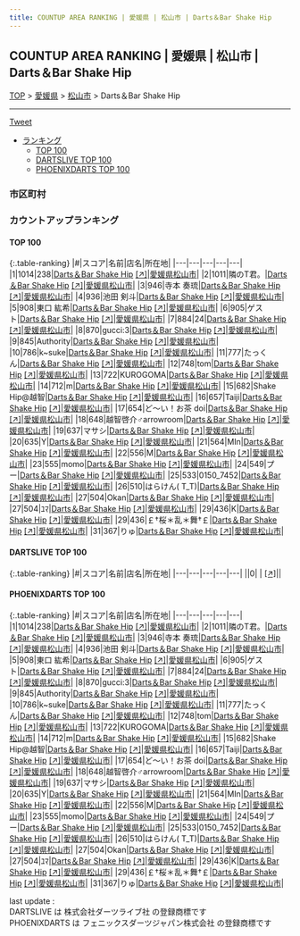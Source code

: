 ```yaml
---
title: COUNTUP AREA RANKING | 愛媛県 | 松山市 | Darts＆Bar Shake Hip
---
```

## COUNTUP AREA RANKING | 愛媛県 | 松山市 | Darts＆Bar Shake Hip

[TOP](/darts/rank/) > [愛媛県](/darts/rank/愛媛県/) > [松山市](/darts/rank/愛媛県/松山市/) > Darts＆Bar Shake Hip

___

<a href="https://twitter.com/share?ref_src=twsrc%5Etfw" data-text="COUNTUP AREA RANKING | 愛媛県松山市Darts＆Bar Shake Hip" class="twitter-share-button" data-hashtags="DARTSLIVE,PHOENIXDARTS,darts,ダーツ" data-show-count="false">Tweet</a>

* [ランキング](#カウントアップランキング)
    * [TOP 100](#top-100)
    * [DARTSLIVE TOP 100](#dartslive-top-100)
    * [PHOENIXDARTS TOP 100](#phoenixdarts-top-100)

### 市区町村

<ul>

</ul>

### カウントアップランキング

#### TOP 100



{:.table-ranking}
|#|スコア|名前|店名|所在地|
|---|---|---|---|---|
|1|1014|<span class="rank-name-pd">238</span>|<a href="/darts/rank/shops/86792.html">Darts＆Bar Shake Hip</a> <a href="https://vs.phoenixdarts.com/jp/shop/shopDetailInfo/s_86792?s_seq=86792">[↗]</a>|<a href="/darts/rank/愛媛県/松山市">愛媛県松山市</a>|
|2|1011|<span class="rank-name-pd">隣のT君。</span>|<a href="/darts/rank/shops/86792.html">Darts＆Bar Shake Hip</a> <a href="https://vs.phoenixdarts.com/jp/shop/shopDetailInfo/s_86792?s_seq=86792">[↗]</a>|<a href="/darts/rank/愛媛県/松山市">愛媛県松山市</a>|
|3|946|<span class="rank-name-pd">寺本 奏琉</span>|<a href="/darts/rank/shops/86792.html">Darts＆Bar Shake Hip</a> <a href="https://vs.phoenixdarts.com/jp/shop/shopDetailInfo/s_86792?s_seq=86792">[↗]</a>|<a href="/darts/rank/愛媛県/松山市">愛媛県松山市</a>|
|4|936|<span class="rank-name-pd"><span class="pro-icon-pd"></span>池田 剣斗</span>|<a href="/darts/rank/shops/86792.html">Darts＆Bar Shake Hip</a> <a href="https://vs.phoenixdarts.com/jp/shop/shopDetailInfo/s_86792?s_seq=86792">[↗]</a>|<a href="/darts/rank/愛媛県/松山市">愛媛県松山市</a>|
|5|908|<span class="rank-name-pd">東口 紘希</span>|<a href="/darts/rank/shops/86792.html">Darts＆Bar Shake Hip</a> <a href="https://vs.phoenixdarts.com/jp/shop/shopDetailInfo/s_86792?s_seq=86792">[↗]</a>|<a href="/darts/rank/愛媛県/松山市">愛媛県松山市</a>|
|6|905|<span class="rank-name-pd">ゲスト</span>|<a href="/darts/rank/shops/86792.html">Darts＆Bar Shake Hip</a> <a href="https://vs.phoenixdarts.com/jp/shop/shopDetailInfo/s_86792?s_seq=86792">[↗]</a>|<a href="/darts/rank/愛媛県/松山市">愛媛県松山市</a>|
|7|884|<span class="rank-name-pd">24</span>|<a href="/darts/rank/shops/86792.html">Darts＆Bar Shake Hip</a> <a href="https://vs.phoenixdarts.com/jp/shop/shopDetailInfo/s_86792?s_seq=86792">[↗]</a>|<a href="/darts/rank/愛媛県/松山市">愛媛県松山市</a>|
|8|870|<span class="rank-name-pd">gucci:3</span>|<a href="/darts/rank/shops/86792.html">Darts＆Bar Shake Hip</a> <a href="https://vs.phoenixdarts.com/jp/shop/shopDetailInfo/s_86792?s_seq=86792">[↗]</a>|<a href="/darts/rank/愛媛県/松山市">愛媛県松山市</a>|
|9|845|<span class="rank-name-pd">Authority</span>|<a href="/darts/rank/shops/86792.html">Darts＆Bar Shake Hip</a> <a href="https://vs.phoenixdarts.com/jp/shop/shopDetailInfo/s_86792?s_seq=86792">[↗]</a>|<a href="/darts/rank/愛媛県/松山市">愛媛県松山市</a>|
|10|786|<span class="rank-name-pd">k~suke</span>|<a href="/darts/rank/shops/86792.html">Darts＆Bar Shake Hip</a> <a href="https://vs.phoenixdarts.com/jp/shop/shopDetailInfo/s_86792?s_seq=86792">[↗]</a>|<a href="/darts/rank/愛媛県/松山市">愛媛県松山市</a>|
|11|777|<span class="rank-name-pd">たっくん</span>|<a href="/darts/rank/shops/86792.html">Darts＆Bar Shake Hip</a> <a href="https://vs.phoenixdarts.com/jp/shop/shopDetailInfo/s_86792?s_seq=86792">[↗]</a>|<a href="/darts/rank/愛媛県/松山市">愛媛県松山市</a>|
|12|748|<span class="rank-name-pd">tom</span>|<a href="/darts/rank/shops/86792.html">Darts＆Bar Shake Hip</a> <a href="https://vs.phoenixdarts.com/jp/shop/shopDetailInfo/s_86792?s_seq=86792">[↗]</a>|<a href="/darts/rank/愛媛県/松山市">愛媛県松山市</a>|
|13|722|<span class="rank-name-pd">KUROGOMA</span>|<a href="/darts/rank/shops/86792.html">Darts＆Bar Shake Hip</a> <a href="https://vs.phoenixdarts.com/jp/shop/shopDetailInfo/s_86792?s_seq=86792">[↗]</a>|<a href="/darts/rank/愛媛県/松山市">愛媛県松山市</a>|
|14|712|<span class="rank-name-pd">m</span>|<a href="/darts/rank/shops/86792.html">Darts＆Bar Shake Hip</a> <a href="https://vs.phoenixdarts.com/jp/shop/shopDetailInfo/s_86792?s_seq=86792">[↗]</a>|<a href="/darts/rank/愛媛県/松山市">愛媛県松山市</a>|
|15|682|<span class="rank-name-pd">Shake Hip@越智</span>|<a href="/darts/rank/shops/86792.html">Darts＆Bar Shake Hip</a> <a href="https://vs.phoenixdarts.com/jp/shop/shopDetailInfo/s_86792?s_seq=86792">[↗]</a>|<a href="/darts/rank/愛媛県/松山市">愛媛県松山市</a>|
|16|657|<span class="rank-name-pd">Taiji</span>|<a href="/darts/rank/shops/86792.html">Darts＆Bar Shake Hip</a> <a href="https://vs.phoenixdarts.com/jp/shop/shopDetailInfo/s_86792?s_seq=86792">[↗]</a>|<a href="/darts/rank/愛媛県/松山市">愛媛県松山市</a>|
|17|654|<span class="rank-name-pd">ど～い！お茶 doi</span>|<a href="/darts/rank/shops/86792.html">Darts＆Bar Shake Hip</a> <a href="https://vs.phoenixdarts.com/jp/shop/shopDetailInfo/s_86792?s_seq=86792">[↗]</a>|<a href="/darts/rank/愛媛県/松山市">愛媛県松山市</a>|
|18|648|<span class="rank-name-pd">越智啓介♂arrowroom</span>|<a href="/darts/rank/shops/86792.html">Darts＆Bar Shake Hip</a> <a href="https://vs.phoenixdarts.com/jp/shop/shopDetailInfo/s_86792?s_seq=86792">[↗]</a>|<a href="/darts/rank/愛媛県/松山市">愛媛県松山市</a>|
|19|637|<span class="rank-name-pd">マサシ</span>|<a href="/darts/rank/shops/86792.html">Darts＆Bar Shake Hip</a> <a href="https://vs.phoenixdarts.com/jp/shop/shopDetailInfo/s_86792?s_seq=86792">[↗]</a>|<a href="/darts/rank/愛媛県/松山市">愛媛県松山市</a>|
|20|635|<span class="rank-name-pd">Y</span>|<a href="/darts/rank/shops/86792.html">Darts＆Bar Shake Hip</a> <a href="https://vs.phoenixdarts.com/jp/shop/shopDetailInfo/s_86792?s_seq=86792">[↗]</a>|<a href="/darts/rank/愛媛県/松山市">愛媛県松山市</a>|
|21|564|<span class="rank-name-pd">MIn</span>|<a href="/darts/rank/shops/86792.html">Darts＆Bar Shake Hip</a> <a href="https://vs.phoenixdarts.com/jp/shop/shopDetailInfo/s_86792?s_seq=86792">[↗]</a>|<a href="/darts/rank/愛媛県/松山市">愛媛県松山市</a>|
|22|556|<span class="rank-name-pd">M</span>|<a href="/darts/rank/shops/86792.html">Darts＆Bar Shake Hip</a> <a href="https://vs.phoenixdarts.com/jp/shop/shopDetailInfo/s_86792?s_seq=86792">[↗]</a>|<a href="/darts/rank/愛媛県/松山市">愛媛県松山市</a>|
|23|555|<span class="rank-name-pd">momo</span>|<a href="/darts/rank/shops/86792.html">Darts＆Bar Shake Hip</a> <a href="https://vs.phoenixdarts.com/jp/shop/shopDetailInfo/s_86792?s_seq=86792">[↗]</a>|<a href="/darts/rank/愛媛県/松山市">愛媛県松山市</a>|
|24|549|<span class="rank-name-pd">プー</span>|<a href="/darts/rank/shops/86792.html">Darts＆Bar Shake Hip</a> <a href="https://vs.phoenixdarts.com/jp/shop/shopDetailInfo/s_86792?s_seq=86792">[↗]</a>|<a href="/darts/rank/愛媛県/松山市">愛媛県松山市</a>|
|25|533|<span class="rank-name-pd">0150_7452</span>|<a href="/darts/rank/shops/86792.html">Darts＆Bar Shake Hip</a> <a href="https://vs.phoenixdarts.com/jp/shop/shopDetailInfo/s_86792?s_seq=86792">[↗]</a>|<a href="/darts/rank/愛媛県/松山市">愛媛県松山市</a>|
|26|510|<span class="rank-name-pd">はらけん( T_T)</span>|<a href="/darts/rank/shops/86792.html">Darts＆Bar Shake Hip</a> <a href="https://vs.phoenixdarts.com/jp/shop/shopDetailInfo/s_86792?s_seq=86792">[↗]</a>|<a href="/darts/rank/愛媛県/松山市">愛媛県松山市</a>|
|27|504|<span class="rank-name-pd">Okan</span>|<a href="/darts/rank/shops/86792.html">Darts＆Bar Shake Hip</a> <a href="https://vs.phoenixdarts.com/jp/shop/shopDetailInfo/s_86792?s_seq=86792">[↗]</a>|<a href="/darts/rank/愛媛県/松山市">愛媛県松山市</a>|
|27|504|<span class="rank-name-pd">ﾕﾏ</span>|<a href="/darts/rank/shops/86792.html">Darts＆Bar Shake Hip</a> <a href="https://vs.phoenixdarts.com/jp/shop/shopDetailInfo/s_86792?s_seq=86792">[↗]</a>|<a href="/darts/rank/愛媛県/松山市">愛媛県松山市</a>|
|29|436|<span class="rank-name-pd">K</span>|<a href="/darts/rank/shops/86792.html">Darts＆Bar Shake Hip</a> <a href="https://vs.phoenixdarts.com/jp/shop/shopDetailInfo/s_86792?s_seq=86792">[↗]</a>|<a href="/darts/rank/愛媛県/松山市">愛媛県松山市</a>|
|29|436|<span class="rank-name-pd">￡†桜＊乱＊舞†￡</span>|<a href="/darts/rank/shops/86792.html">Darts＆Bar Shake Hip</a> <a href="https://vs.phoenixdarts.com/jp/shop/shopDetailInfo/s_86792?s_seq=86792">[↗]</a>|<a href="/darts/rank/愛媛県/松山市">愛媛県松山市</a>|
|31|367|<span class="rank-name-pd">りゅ</span>|<a href="/darts/rank/shops/86792.html">Darts＆Bar Shake Hip</a> <a href="https://vs.phoenixdarts.com/jp/shop/shopDetailInfo/s_86792?s_seq=86792">[↗]</a>|<a href="/darts/rank/愛媛県/松山市">愛媛県松山市</a>|


#### DARTSLIVE TOP 100



{:.table-ranking}
|#|スコア|名前|店名|所在地|
|---|---|---|---|---|
||0|<span class="rank-name-dl"> </span>|<a href="/darts/rank/shops/.html"></a> <a href="">[↗]</a>|<a href="/darts/rank//"></a>|


#### PHOENIXDARTS TOP 100



{:.table-ranking}
|#|スコア|名前|店名|所在地|
|---|---|---|---|---|
|1|1014|<span class="rank-name-pd">238</span>|<a href="/darts/rank/shops/86792.html">Darts＆Bar Shake Hip</a> <a href="https://vs.phoenixdarts.com/jp/shop/shopDetailInfo/s_86792?s_seq=86792">[↗]</a>|<a href="/darts/rank/愛媛県/松山市">愛媛県松山市</a>|
|2|1011|<span class="rank-name-pd">隣のT君。</span>|<a href="/darts/rank/shops/86792.html">Darts＆Bar Shake Hip</a> <a href="https://vs.phoenixdarts.com/jp/shop/shopDetailInfo/s_86792?s_seq=86792">[↗]</a>|<a href="/darts/rank/愛媛県/松山市">愛媛県松山市</a>|
|3|946|<span class="rank-name-pd">寺本 奏琉</span>|<a href="/darts/rank/shops/86792.html">Darts＆Bar Shake Hip</a> <a href="https://vs.phoenixdarts.com/jp/shop/shopDetailInfo/s_86792?s_seq=86792">[↗]</a>|<a href="/darts/rank/愛媛県/松山市">愛媛県松山市</a>|
|4|936|<span class="rank-name-pd"><span class="pro-icon-pd"></span>池田 剣斗</span>|<a href="/darts/rank/shops/86792.html">Darts＆Bar Shake Hip</a> <a href="https://vs.phoenixdarts.com/jp/shop/shopDetailInfo/s_86792?s_seq=86792">[↗]</a>|<a href="/darts/rank/愛媛県/松山市">愛媛県松山市</a>|
|5|908|<span class="rank-name-pd">東口 紘希</span>|<a href="/darts/rank/shops/86792.html">Darts＆Bar Shake Hip</a> <a href="https://vs.phoenixdarts.com/jp/shop/shopDetailInfo/s_86792?s_seq=86792">[↗]</a>|<a href="/darts/rank/愛媛県/松山市">愛媛県松山市</a>|
|6|905|<span class="rank-name-pd">ゲスト</span>|<a href="/darts/rank/shops/86792.html">Darts＆Bar Shake Hip</a> <a href="https://vs.phoenixdarts.com/jp/shop/shopDetailInfo/s_86792?s_seq=86792">[↗]</a>|<a href="/darts/rank/愛媛県/松山市">愛媛県松山市</a>|
|7|884|<span class="rank-name-pd">24</span>|<a href="/darts/rank/shops/86792.html">Darts＆Bar Shake Hip</a> <a href="https://vs.phoenixdarts.com/jp/shop/shopDetailInfo/s_86792?s_seq=86792">[↗]</a>|<a href="/darts/rank/愛媛県/松山市">愛媛県松山市</a>|
|8|870|<span class="rank-name-pd">gucci:3</span>|<a href="/darts/rank/shops/86792.html">Darts＆Bar Shake Hip</a> <a href="https://vs.phoenixdarts.com/jp/shop/shopDetailInfo/s_86792?s_seq=86792">[↗]</a>|<a href="/darts/rank/愛媛県/松山市">愛媛県松山市</a>|
|9|845|<span class="rank-name-pd">Authority</span>|<a href="/darts/rank/shops/86792.html">Darts＆Bar Shake Hip</a> <a href="https://vs.phoenixdarts.com/jp/shop/shopDetailInfo/s_86792?s_seq=86792">[↗]</a>|<a href="/darts/rank/愛媛県/松山市">愛媛県松山市</a>|
|10|786|<span class="rank-name-pd">k~suke</span>|<a href="/darts/rank/shops/86792.html">Darts＆Bar Shake Hip</a> <a href="https://vs.phoenixdarts.com/jp/shop/shopDetailInfo/s_86792?s_seq=86792">[↗]</a>|<a href="/darts/rank/愛媛県/松山市">愛媛県松山市</a>|
|11|777|<span class="rank-name-pd">たっくん</span>|<a href="/darts/rank/shops/86792.html">Darts＆Bar Shake Hip</a> <a href="https://vs.phoenixdarts.com/jp/shop/shopDetailInfo/s_86792?s_seq=86792">[↗]</a>|<a href="/darts/rank/愛媛県/松山市">愛媛県松山市</a>|
|12|748|<span class="rank-name-pd">tom</span>|<a href="/darts/rank/shops/86792.html">Darts＆Bar Shake Hip</a> <a href="https://vs.phoenixdarts.com/jp/shop/shopDetailInfo/s_86792?s_seq=86792">[↗]</a>|<a href="/darts/rank/愛媛県/松山市">愛媛県松山市</a>|
|13|722|<span class="rank-name-pd">KUROGOMA</span>|<a href="/darts/rank/shops/86792.html">Darts＆Bar Shake Hip</a> <a href="https://vs.phoenixdarts.com/jp/shop/shopDetailInfo/s_86792?s_seq=86792">[↗]</a>|<a href="/darts/rank/愛媛県/松山市">愛媛県松山市</a>|
|14|712|<span class="rank-name-pd">m</span>|<a href="/darts/rank/shops/86792.html">Darts＆Bar Shake Hip</a> <a href="https://vs.phoenixdarts.com/jp/shop/shopDetailInfo/s_86792?s_seq=86792">[↗]</a>|<a href="/darts/rank/愛媛県/松山市">愛媛県松山市</a>|
|15|682|<span class="rank-name-pd">Shake Hip@越智</span>|<a href="/darts/rank/shops/86792.html">Darts＆Bar Shake Hip</a> <a href="https://vs.phoenixdarts.com/jp/shop/shopDetailInfo/s_86792?s_seq=86792">[↗]</a>|<a href="/darts/rank/愛媛県/松山市">愛媛県松山市</a>|
|16|657|<span class="rank-name-pd">Taiji</span>|<a href="/darts/rank/shops/86792.html">Darts＆Bar Shake Hip</a> <a href="https://vs.phoenixdarts.com/jp/shop/shopDetailInfo/s_86792?s_seq=86792">[↗]</a>|<a href="/darts/rank/愛媛県/松山市">愛媛県松山市</a>|
|17|654|<span class="rank-name-pd">ど～い！お茶 doi</span>|<a href="/darts/rank/shops/86792.html">Darts＆Bar Shake Hip</a> <a href="https://vs.phoenixdarts.com/jp/shop/shopDetailInfo/s_86792?s_seq=86792">[↗]</a>|<a href="/darts/rank/愛媛県/松山市">愛媛県松山市</a>|
|18|648|<span class="rank-name-pd">越智啓介♂arrowroom</span>|<a href="/darts/rank/shops/86792.html">Darts＆Bar Shake Hip</a> <a href="https://vs.phoenixdarts.com/jp/shop/shopDetailInfo/s_86792?s_seq=86792">[↗]</a>|<a href="/darts/rank/愛媛県/松山市">愛媛県松山市</a>|
|19|637|<span class="rank-name-pd">マサシ</span>|<a href="/darts/rank/shops/86792.html">Darts＆Bar Shake Hip</a> <a href="https://vs.phoenixdarts.com/jp/shop/shopDetailInfo/s_86792?s_seq=86792">[↗]</a>|<a href="/darts/rank/愛媛県/松山市">愛媛県松山市</a>|
|20|635|<span class="rank-name-pd">Y</span>|<a href="/darts/rank/shops/86792.html">Darts＆Bar Shake Hip</a> <a href="https://vs.phoenixdarts.com/jp/shop/shopDetailInfo/s_86792?s_seq=86792">[↗]</a>|<a href="/darts/rank/愛媛県/松山市">愛媛県松山市</a>|
|21|564|<span class="rank-name-pd">MIn</span>|<a href="/darts/rank/shops/86792.html">Darts＆Bar Shake Hip</a> <a href="https://vs.phoenixdarts.com/jp/shop/shopDetailInfo/s_86792?s_seq=86792">[↗]</a>|<a href="/darts/rank/愛媛県/松山市">愛媛県松山市</a>|
|22|556|<span class="rank-name-pd">M</span>|<a href="/darts/rank/shops/86792.html">Darts＆Bar Shake Hip</a> <a href="https://vs.phoenixdarts.com/jp/shop/shopDetailInfo/s_86792?s_seq=86792">[↗]</a>|<a href="/darts/rank/愛媛県/松山市">愛媛県松山市</a>|
|23|555|<span class="rank-name-pd">momo</span>|<a href="/darts/rank/shops/86792.html">Darts＆Bar Shake Hip</a> <a href="https://vs.phoenixdarts.com/jp/shop/shopDetailInfo/s_86792?s_seq=86792">[↗]</a>|<a href="/darts/rank/愛媛県/松山市">愛媛県松山市</a>|
|24|549|<span class="rank-name-pd">プー</span>|<a href="/darts/rank/shops/86792.html">Darts＆Bar Shake Hip</a> <a href="https://vs.phoenixdarts.com/jp/shop/shopDetailInfo/s_86792?s_seq=86792">[↗]</a>|<a href="/darts/rank/愛媛県/松山市">愛媛県松山市</a>|
|25|533|<span class="rank-name-pd">0150_7452</span>|<a href="/darts/rank/shops/86792.html">Darts＆Bar Shake Hip</a> <a href="https://vs.phoenixdarts.com/jp/shop/shopDetailInfo/s_86792?s_seq=86792">[↗]</a>|<a href="/darts/rank/愛媛県/松山市">愛媛県松山市</a>|
|26|510|<span class="rank-name-pd">はらけん( T_T)</span>|<a href="/darts/rank/shops/86792.html">Darts＆Bar Shake Hip</a> <a href="https://vs.phoenixdarts.com/jp/shop/shopDetailInfo/s_86792?s_seq=86792">[↗]</a>|<a href="/darts/rank/愛媛県/松山市">愛媛県松山市</a>|
|27|504|<span class="rank-name-pd">Okan</span>|<a href="/darts/rank/shops/86792.html">Darts＆Bar Shake Hip</a> <a href="https://vs.phoenixdarts.com/jp/shop/shopDetailInfo/s_86792?s_seq=86792">[↗]</a>|<a href="/darts/rank/愛媛県/松山市">愛媛県松山市</a>|
|27|504|<span class="rank-name-pd">ﾕﾏ</span>|<a href="/darts/rank/shops/86792.html">Darts＆Bar Shake Hip</a> <a href="https://vs.phoenixdarts.com/jp/shop/shopDetailInfo/s_86792?s_seq=86792">[↗]</a>|<a href="/darts/rank/愛媛県/松山市">愛媛県松山市</a>|
|29|436|<span class="rank-name-pd">K</span>|<a href="/darts/rank/shops/86792.html">Darts＆Bar Shake Hip</a> <a href="https://vs.phoenixdarts.com/jp/shop/shopDetailInfo/s_86792?s_seq=86792">[↗]</a>|<a href="/darts/rank/愛媛県/松山市">愛媛県松山市</a>|
|29|436|<span class="rank-name-pd">￡†桜＊乱＊舞†￡</span>|<a href="/darts/rank/shops/86792.html">Darts＆Bar Shake Hip</a> <a href="https://vs.phoenixdarts.com/jp/shop/shopDetailInfo/s_86792?s_seq=86792">[↗]</a>|<a href="/darts/rank/愛媛県/松山市">愛媛県松山市</a>|
|31|367|<span class="rank-name-pd">りゅ</span>|<a href="/darts/rank/shops/86792.html">Darts＆Bar Shake Hip</a> <a href="https://vs.phoenixdarts.com/jp/shop/shopDetailInfo/s_86792?s_seq=86792">[↗]</a>|<a href="/darts/rank/愛媛県/松山市">愛媛県松山市</a>|


<div class="footer border-top border-gray-light mt-5 pt-3 text-right text-gray">
    last update : <span style="font-weight: italic" id="foot_last_modified"></span><br />
    DARTSLIVE は 株式会社ダーツライブ社 の登録商標です<br />
    PHOENIXDARTS は フェニックスダーツジャパン株式会社 の登録商標です<br />
</div>

<script src="https://cdnjs.cloudflare.com/ajax/libs/jquery.tablesorter/2.31.3/js/jquery.tablesorter.min.js" integrity="sha512-qzgd5cYSZcosqpzpn7zF2ZId8f/8CHmFKZ8j7mU4OUXTNRd5g+ZHBPsgKEwoqxCtdQvExE5LprwwPAgoicguNg==" crossorigin="anonymous" referrerpolicy="no-referrer"></script>
<link rel="stylesheet" href="https://cdnjs.cloudflare.com/ajax/libs/jquery.tablesorter/2.31.3/css/theme.default.min.css" integrity="sha512-wghhOJkjQX0Lh3NSWvNKeZ0ZpNn+SPVXX1Qyc9OCaogADktxrBiBdKGDoqVUOyhStvMBmJQ8ZdMHiR3wuEq8+w==" crossorigin="anonymous" referrerpolicy="no-referrer" />
<script>
$(function() {
    $(".table-ranking").tablesorter({sortList:[[0, 0]]});
    $("#foot_last_modified").text(formatDate(new Date(document.lastModified), 'yyyy-MM-dd HH:mm:ss'));
});
</script>

<script async src="https://platform.twitter.com/widgets.js" charset="utf-8"></script>